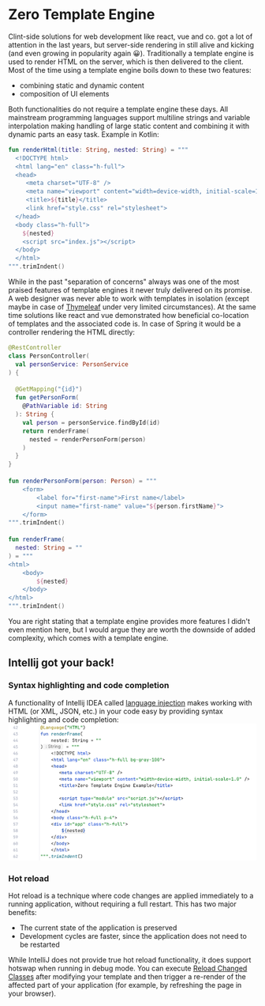 # Zero Template Engine

Clint-side solutions for web development like react, vue and co. got a lot of attention in the last years, but server-side rendering in still alive and kicking (and even growing in popularity again 😀).
Traditionally a template engine is used to render HTML on the server, which is then delivered to the client. Most of the time using a template engine boils down to these two features:
* combining static and dynamic content
* composition of UI elements

Both functionalities do not require a template engine these days. All mainstream programming languages support multiline strings and variable interpolation making handling of large static content and combining it with dynamic parts an easy task. Example in Kotlin:

```kotlin
fun renderHtml(title: String, nested: String) = """
  <!DOCTYPE html>
  <html lang="en" class="h-full">
  <head>
     <meta charset="UTF-8" />
     <meta name="viewport" content="width=device-width, initial-scale=1.0" />
     <title>${title}</title>
     <link href="style.css" rel="stylesheet">
  </head>
  <body class="h-full">
    ${nested}
    <script src="index.js"></script>
  </body>
  </html>
""".trimIndent()
```

While in the past "separation of concerns" always was one of the most praised features of template engines it never truly delivered on its promise. A web designer was never able to work with templates in isolation (except maybe in case of [Thymeleaf](https://www.thymeleaf.org/#natural-templates) under very limited circumstances). At the same time solutions like react and vue demonstrated how beneficial co-location of templates and the associated code is. In case of Spring it would be a controller rendering the HTML directly:

```Kotlin
@RestController
class PersonController(
  val personService: PersonService
) {

  @GetMapping("{id}")
  fun getPersonForm(
    @PathVariable id: String
  ): String {
    val person = personService.findById(id)
    return renderFrame(
      nested = renderPersonForm(person)
    )
  }
}

fun renderPersonForm(person: Person) = """
    <form>
        <label for="first-name">First name</label>
        <input name="first-name" value="${person.firstName}">
    </form>
""".trimIndent()

fun renderFrame(
  nested: String = ""
) = """
<html>
    <body>
        ${nested}
    </body>
</html>
""".trimIndent()
```

You are right stating that a template engine provides more features I didn't even mention here, but I would argue they are worth the downside of added complexity, which comes with a template engine.

## Intellij got your back!

### Syntax highlighting and code completion

A functionality of Intellij IDEA called [language injection](https://www.jetbrains.com/help/idea/using-language-injections.html) makes working with HTML (or XML, JSON, etc.) in your code easy by providing syntax highlighting and code completion:
![Screenshot of a string in kotlin containing HTML with syntax highlighting provided by Intellij.](/language-injection-intellij.png)

### Hot reload

Hot reload is a technique where code changes are applied immediately to a running application, without requiring a full restart. This has two major benefits:

* The current state of the application is preserved
* Development cycles are faster, since the application does not need to be restarted

While IntelliJ does not provide true hot reload functionality, it does support hotswap when running in debug mode. You can execute [Reload Changed Classes](https://www.jetbrains.com/help/idea/altering-the-program-s-execution-flow.html#reload_classes) after modifying your template and then trigger a re-render of the affected part of your application (for example, by refreshing the page in your browser).